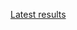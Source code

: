 [Latest results](http://deepdive1.chtc.wisc.edu/runs/stromatolites_e2136697c59e0cb2f3ffe764d7b3738f2c7c4c8e_08h42_12Aug16.zip)
